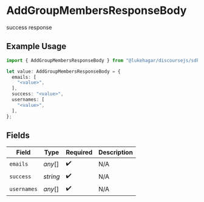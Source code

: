 # AddGroupMembersResponseBody

success response

## Example Usage

```typescript
import { AddGroupMembersResponseBody } from "@lukehagar/discoursejs/sdk/models/operations";

let value: AddGroupMembersResponseBody = {
  emails: [
    "<value>",
  ],
  success: "<value>",
  usernames: [
    "<value>",
  ],
};
```

## Fields

| Field              | Type               | Required           | Description        |
| ------------------ | ------------------ | ------------------ | ------------------ |
| `emails`           | *any*[]            | :heavy_check_mark: | N/A                |
| `success`          | *string*           | :heavy_check_mark: | N/A                |
| `usernames`        | *any*[]            | :heavy_check_mark: | N/A                |